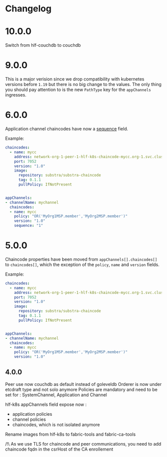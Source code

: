 # Changelog


# 10.0.0

Switch from hlf-couchdb to couchdb

# 9.0.0

This is a major verision since we drop compatibility with kubernetes versions before `1.19` but there is no big change to the values. The only thing you should pay attention to is the new `PathType` key for the `appChannels` ingresses.

# 6.0.0

Application channel chaincodes have now a [sequence](https://hyperledger-fabric.readthedocs.io/en/release-2.2/commands/peerlifecycle.html?highlight=sequence) field.

Example:

```yaml
chaincodes:
  - name: mycc
    address: network-org-1-peer-1-hlf-k8s-chaincode-mycc.org-1.svc.cluster.local
    port: 7052
    version: "1.0"
    image:
      repository: substra/substra-chaincode
      tag: 0.1.1
      pullPolicy: IfNotPresent


appChannels:
- channelName: mychannel
  chaincodes:
  - name: mycc
    policy: "OR('MyOrg1MSP.member','MyOrg2MSP.member')"
    version: "1.0"
    sequence: "1"
```

# 5.0.0

Chaincode properties have been moved from `appChannels[].chaincodes[]` to `chaincodes[]`, which the exception of the `policy`, `name` and `version` fields.

Example:

```yaml
chaincodes:
  - name: mycc
    address: network-org-1-peer-1-hlf-k8s-chaincode-mycc.org-1.svc.cluster.local
    port: 7052
    version: "1.0"
    image:
      repository: substra/substra-chaincode
      tag: 0.1.1
      pullPolicy: IfNotPresent


appChannels:
- channelName: mychannel
  chaincodes:
  - name: mycc
    policy: "OR('MyOrg1MSP.member','MyOrg2MSP.member')"
    version: "1.0"
```

## 4.0.0


Peer use now couchdb as default instead of goleveldb
Orderer is now under etcdraft type and not solo anymore
Policies are mandatory and need to be set for : SystemChannel, Application and Channel


hlf-k8s appChannels field expose now :
 - application policies
 - channel policies
 - chaincodes, which is not isolated anymore

Rename images from hlf-k8s to fabric-tools and fabric-ca-tools

/!\ As we use TLS for chaincode and peer communications, you need to add chaincode fqdn in the csrHost of the CA enrollement
